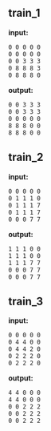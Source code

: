 
## train_1

**input:**
```
0 0 0 0 0
0 0 0 0 0
0 0 3 3 3
0 8 8 8 3
0 8 8 8 0
```


**output:**
```
0 0 3 3 3
0 0 3 3 3
0 0 0 0 0
8 8 8 0 0
8 8 8 0 0
```


## train_2

**input:**
```
0 0 0 0 0
0 1 1 1 0
0 1 1 1 7
0 1 1 1 7
0 0 0 7 7
```


**output:**
```
1 1 1 0 0
1 1 1 0 0
1 1 1 7 7
0 0 0 7 7
0 0 0 7 7
```


## train_3

**input:**
```
0 0 0 0 0
0 4 4 0 0
0 4 4 2 0
0 2 2 2 0
0 2 2 2 0
```


**output:**
```
4 4 0 0 0
4 4 0 0 0
0 0 2 2 2
0 0 2 2 2
0 0 2 2 2
```


